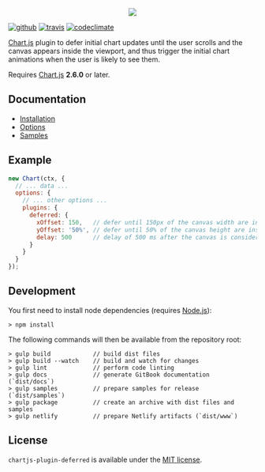 <div align="center">
    <img src="docs/assets/banner.png"/>
</div>

[![github](https://img.shields.io/github/release/chartjs/chartjs-plugin-deferred.svg?style=flat-square&maxAge=600)](https://github.com/chartjs/chartjs-plugin-deferred/releases/latest) [![travis](https://img.shields.io/travis/chartjs/chartjs-plugin-deferred.svg?style=flat-square&maxAge=600)](https://travis-ci.org/chartjs/chartjs-plugin-deferred) [![codeclimate](https://img.shields.io/codeclimate/maintainability/chartjs/chartjs-plugin-deferred.svg?style=flat-square&maxAge=600)](https://codeclimate.com/github/chartjs/chartjs-plugin-deferred)

[Chart.js](http://www.chartjs.org/) plugin to defer initial chart updates until the user scrolls and the canvas appears inside the viewport, and thus trigger the initial chart animations when the user is likely to see them.

Requires [Chart.js](https://github.com/chartjs/Chart.js/releases) **2.6.0** or later.

## Documentation

- [Installation](https://chartjs-plugin-deferred.netlify.app/installation)
- [Options](https://chartjs-plugin-deferred.netlify.app/options)
- [Samples](https://chartjs-plugin-deferred.netlify.app/samples)

## Example

```javascript
new Chart(ctx, {
  // ... data ...
  options: {
    // ... other options ...
    plugins: {
      deferred: {
        xOffset: 150,   // defer until 150px of the canvas width are inside the viewport
        yOffset: '50%', // defer until 50% of the canvas height are inside the viewport
        delay: 500      // delay of 500 ms after the canvas is considered inside the viewport
      }
    }
  }
});
```

## Development

You first need to install node dependencies (requires [Node.js](https://nodejs.org/)):

    > npm install

The following commands will then be available from the repository root:

    > gulp build            // build dist files
    > gulp build --watch    // build and watch for changes
    > gulp lint             // perform code linting
    > gulp docs             // generate GitBook documentation (`dist/docs`)
    > gulp samples          // prepare samples for release (`dist/samples`)
    > gulp package          // create an archive with dist files and samples
    > gulp netlify          // prepare Netlify artifacts (`dist/www`)

## License

`chartjs-plugin-deferred` is available under the [MIT license](LICENSE.md).
